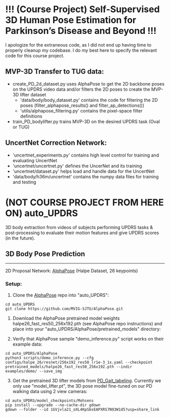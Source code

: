 # !!! (Course Project) Self-Supervised 3D Human Pose Estimation for Parkinson’s Disease and Beyond !!!
I apologize for the extraneous code, as I did not end up having time to properly cleanup my codebase. I do my best here to specify the relevant code for this course project.


## MVP-3D Transfer to TUG data:
- create_PD_2d_dataset.py uses AlphaPose to get the 2D backbone poses on the UPDRS video data and/or filters the 2D poses to create the MVP-3D lifter dataset
    - 'data/body/body_dataset.py' contains the code for filtering the 2D poses (filter_alphapose_results() and filter_ap_detections()) 
    - 'utils/alphapose_filtering.py' contains the pixel-space filter definitions
- train_PD_bodylifter.py trains MVP-3D on the desired UPDRS task (Oval or TUG)

## UncertNet Correction Network:

- 'uncertnet_experiments.py' contains high level control for training and evaluating UncertNet
- 'uncertnet/uncertnet.py' defines the UncerNet and its training
- 'uncertnet/dataset.py' helps load and handle data for the UncertNet
- 'data/body/h36m/uncertnet' contains the numpy data files for training and testing


# (NOT COURSE PROJECT FROM HERE ON) auto_UPDRS
3D body extraction from videos of subjects performing UPDRS tasks & post-processing to evaluate their motion features and give UPDRS scores (in the future).

## 3D Body Pose Prediction
---

2D Proposal Network: [AlphaPose](https://github.com/MVIG-SJTU/AlphaPose) (Halpe Dataset, 26 keypoints)

### Setup:
1. Clone the [AlphaPose](https://github.com/MVIG-SJTU/AlphaPose) repo into "auto_UPDRS":
```
cd auto_UPDRS
git clone https://github.com/MVIG-SJTU/AlphaPose.git
```

1. Download the AlphaPose pretrained model weights halpe26_fast_res50_256x192.pth (see AlphaPose repo instructions) and place into your "auto_UPDRS/AlphaPose/pretrained_models" directory:

2. Verify that AlphaPose sample "demo_inference.py" script works on their example data:
```
cd auto_UPDRS/AlphaPose
python3 scripts/demo_inference.py --cfg configs/halpe_26/resnet/256x192_res50_lr1e-3_1x.yaml --checkpoint pretrained_models/halpe26_fast_res50_256x192.pth --indir examples/demo/ --save_img
```

3. Get the pretrained 3D lifter models from [PD_Gait_labeling](https://github.com/mgholamikn/PD_Gait_labeling). Currently we only use "model_lifter.pt", the 3D pose model fine-tuned on our PD walking data using 2 view cameras:
```
cd auto_UPDRS/model_checkpoints/Mohsens
pip install --upgrade --no-cache-dir gdown
gdown --folder --id 1GVjvla21_oXL4KpSbsEAPXRS7N93W1d5?usp=share_link
```
